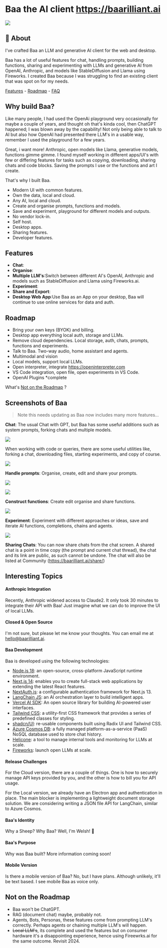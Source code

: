 # Baa the AI client https://baarilliant.ai

![](https://firebasestorage.googleapis.com/v0/b/reflect-prod.appspot.com/o/users%2Fj0U5ZwvyBWXo6Ag9TucfUoaCtfi1%2F109ceb2cf8014686a4d86a812ecc2ce4?alt=media\&token=7f1918fd-be9a-4748-ae78-bdc30a4347f8)

## 🎉 About

I've crafted Baa an LLM and generative AI client for the web and desktop. 

Baa has a lot of useful features for chat, handling prompts, building functions, sharing and experimenting with LLMs and generative AI from OpenAI, Anthropic, and models like StableDiffusion and Llama using Fireworks. I created Baa because I was struggling to find an existing client that was spot on for my needs.

[Features](#now-i-have-created-baa-heres-where-i-want-it-to-go) -  [Roadmap](#now-i-have-created-baa-heres-where-i-want-it-to-go) - [FAQ](#now-i-have-created-baa-heres-where-i-want-it-to-go)


## Why build Baa?

Like many people, I had used the OpenAi playground very occasionally for maybe a couple of years, and thought oh  that's kinda cool, then ChatGPT happened; I was blown away by the capability! Not only being able to talk to AI but also how OpenAI had presented there LLM's in a usable way, remember I used the playground for a few years.

Great, i want more! Anthropic, open models like Llama, generative models, functions gimme gimme. I found myself working in different apps/UI's with few or differing features for tasks such as copying, downloading, sharing chats and code blocks. Saving the prompts I use or the functions and art I create. 

That's why I built Baa.

- Modern UI with common features.
- Own the data, local and cloud.
- Any AI, local and cloud.
- Create and organise prompts, functions and models.
- Save and experiment, playground for different models and outputs.
- No vendor lock-in.
- Self host.
- Desktop apps.
- Sharing features.
- Developer features.

## Features
- **Chat**:
- **Organise**:
- **Multiple LLM's**:Switch between different AI's OpenAI, Anthropic and models such as StableDiffusion and Llama using Fireworks.ai.
- **Experiment**:
- **Share and Export**:
- **Desktop Web App**:Use Baa as an App on your desktop, Baa will continue to use online services for data and auth.

## Roadmap
- Bring your own keys (BYOK) and billing.
- Desktop app everything local auth, storage and LLMs. 
- Remove cloud dependencies. Local storage, auth, chats, prompts, functions and experiments.
- Talk to Baa. Two-way audio, home assistant and agents.
- Multimodal and vision
- Local models, support local LLMs.
- Open interpreter, integrate https://openinterpreter.com
- VS Code integration, open file, open experiments in VS Code.
- OpenAI Plugins \*complete
 
What's [Not on the Roadmap](#not-on-the-roadmap) ?

## Screenshots of Baa
>Note this needs updating as Baa now includes many more features...

**Chat**: The usual Chat with GPT, but Baa has some useful additions such as system prompts, forking chats and multiple models.

![](https://firebasestorage.googleapis.com/v0/b/reflect-prod.appspot.com/o/users%2Fj0U5ZwvyBWXo6Ag9TucfUoaCtfi1%2F8be3089a2f8e4f068ed14c5f7b4dedc0?alt=media\&token=a4af1e6b-907b-46da-8ae1-a4ddd0fa9602)

When working with code or queries, there are some useful utilities like, forking a chat, downloading files, starting experiments, and copy of course.

![](https://firebasestorage.googleapis.com/v0/b/reflect-prod.appspot.com/o/users%2Fj0U5ZwvyBWXo6Ag9TucfUoaCtfi1%2F3d009585f9e447bba16c8c830f1feee1?alt=media\&token=79e73ead-f7e8-4b05-b910-1205ef2eca35)

**Handle prompts**: Organise, create, edit and share your prompts.

![](https://firebasestorage.googleapis.com/v0/b/reflect-prod.appspot.com/o/users%2Fj0U5ZwvyBWXo6Ag9TucfUoaCtfi1%2F87d0fc57a33540c5a347ddefb4671f64?alt=media\&token=894577ed-a119-44c3-9e60-f222056eea2f)

![](https://firebasestorage.googleapis.com/v0/b/reflect-prod.appspot.com/o/users%2Fj0U5ZwvyBWXo6Ag9TucfUoaCtfi1%2Fc3ee0f441fb84459bde237b4e26661ef?alt=media\&token=09f471ef-a081-40e2-849a-f968a23c52ad)

**Construct functions**: Create edit organise and share functions.

![](https://firebasestorage.googleapis.com/v0/b/reflect-prod.appspot.com/o/users%2Fj0U5ZwvyBWXo6Ag9TucfUoaCtfi1%2F51d7f5d28f5f486094fd0302e450b12d?alt=media\&token=763cea96-ad79-4430-9bc1-2a823aeeca1b)

**Experiment**: Experiment with different approaches or ideas, save and iterate AI functions, completions, chains and agents.

![](https://firebasestorage.googleapis.com/v0/b/reflect-prod.appspot.com/o/users%2Fj0U5ZwvyBWXo6Ag9TucfUoaCtfi1%2F736a1ac3b68c4d5ba0d4c061c9011f7d?alt=media\&token=7e121893-5fa9-416b-9613-88998e82ac9a)

**Sharing Chats**: You can now share chats from the chat screen. A shared chat is a point in time copy (the prompt and current chat thread), the chat and its link are public, as such cannot be undone. The chat will also be listed at Community (https://baarilliant.ai/share/)
## Interesting Topics

#### Anthropic Integration
Recently, Anthropic widened access to Claude2. It only took 30 minutes to integrate their API with Baa! Just imagine what we can do to improve the UI of local LLMs.

#### Closed & Open Source
I'm not sure, but please let me know your thoughts. You can email me at hello@baarilliant.ai.

#### Baa Development
Baa is developed using the following technologies:
- [Node.js 18](https://nodejs.org/en): an open-source, cross-platform JavaScript runtime environment.
- [Next.js 14](https://nextjs.org/docs): enables you to create full-stack web applications by extending the latest React features.
- [NextAuth.js](https://next-auth.js.org/): a configurable authentication framework for Next.js 13.
- [LangChain JS](https://www.langchain.com/): an AI orchestration layer to build intelligent apps.
- [Vercel AI SDK](https://sdk.vercel.ai/docs): An open source library for building AI-powered user interfaces.
- [Tailwind CSS](https://tailwindcss.com/): a utility-first CSS framework that provides a series of predefined classes for styling.
- [shadcn/UI](https://ui.shadcn.com/): re-usable components built using Radix UI and Tailwind CSS.
- [Azure Cosmos DB](https://learn.microsoft.com/en-GB/azure/cosmos-db/nosql/): a fully managed platform-as-a-service (PaaS) NoSQL database used to store chat history.
- [Helicone](https://www.helicone.ai/dashboard): a tool to manage internal tools and monitoring for LLMs at scale.
- [Fireworks](https://www.fireworks.ai/): launch open LLMs at scale.

#### Release Challenges
For the Cloud version, there are a couple of things. One is how to securely manage API keys provided by you, and the other is how to bill you for API usage.

For the Local version, we already have an Electron app and authentication in place. The main blocker is implementing a lightweight document storage solution. We are considering writing a JSON file API for LangChain, similar to Azure Cosmos.

#### Baa's Identity
Why a Sheep? Why Baa? Well, I'm Welsh! 🏴󠁧󠁢󠁷󠁬󠁳󠁿

#### Baa's Purpose
Why was Baa built? More information coming soon!

#### Mobile Version
Is there a mobile version of Baa? No, but I have plans. Although unlikely, it'll be text based. I see mobile Baa as voice only.

## Not on the Roadmap
- Baa won't be ChatGPT.
- RAG (document chat) maybe, probably not.
- Agents, Bots, Personas, these features come from prompting LLM's correctly. Perhaps agents or chaining multiple LLM's will happen.
- ~~Local LLM's~~, its complete and used the features but on consumer hardware it's a disappointing experience, hence using Fireewrks.ai for the same outcome. Revisit 2024.
